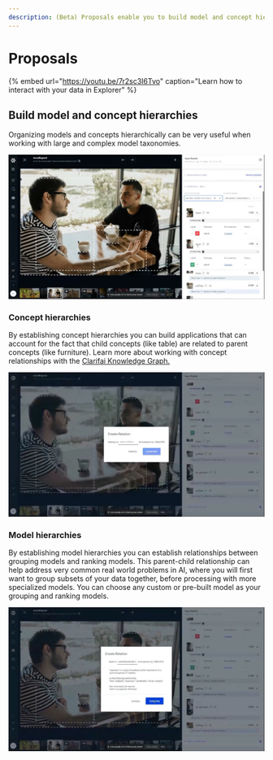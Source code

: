 ```yaml
---
description: (Beta) Proposals enable you to build model and concept hierarchies
---
```


# Proposals

{% embed url="https://youtu.be/7r2sc3I6Tvo" caption="Learn how to interact with your data in Explorer" %}

## Build model and concept hierarchies

Organizing models and concepts hierarchically can be very useful when working with large and complex model taxonomies.

![Create parent-child relationships between concepts](../../../.gitbook/assets/proposers.jpg)

### Concept hierarchies

By establishing concept hierarchies you can build applications that can account for the fact that child concepts \(like table\) are related to parent concepts \(like furniture\). Learn more about working with concept relationships with the [Clarifai Knowledge Graph. ](https://old-docs.clarifai.com/portal-guide/concept/knowledge_graph)

![Choose your concept relationships](../../../.gitbook/assets/concept-relations.jpg)

### Model hierarchies

By establishing model hierarchies you can establish relationships between grouping models and ranking models. This parent-child relationship can help address very common real world problems in AI, where you will first want to group subsets of your data together, before processing with more specialized models. You can choose any custom or pre-built model as your grouping and ranking models.

![The proposals tab helps you to take advantage of AI assist and knowledge graph linking. ](../../../.gitbook/assets/concept-relations-2.jpg)

